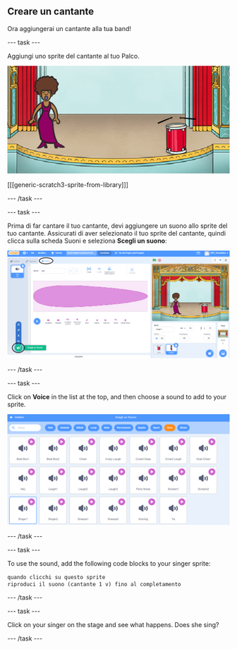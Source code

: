 ## Creare un cantante

Ora aggiungerai un cantante alla tua band!

\--- task \---

Aggiungi uno sprite del cantante al tuo Palco.

![screenshot](images/band-singer-mic.png)

[[[generic-scratch3-sprite-from-library]]]

\--- /task \---

\--- task \---

Prima di far cantare il tuo cantante, devi aggiungere un suono allo sprite del tuo cantante. Assicurati di aver selezionato il tuo sprite del cantante, quindi clicca sulla scheda Suoni e seleziona **Scegli un suono**:

![screenshot](images/band-import-sound-annotated.png)

\--- /task \---

\--- task \---

Click on **Voice** in the list at the top, and then choose a sound to add to your sprite.

![screenshot](images/band-choose-sound.png)

\--- /task \---

\--- task \---

To use the sound, add the following code blocks to your singer sprite:

```blocks3
quando clicchi su questo sprite
riproduci il suono (cantante 1 v) fino al completamento
```

\--- /task \---

\--- task \---

Click on your singer on the stage and see what happens. Does she sing?

\--- /task \---